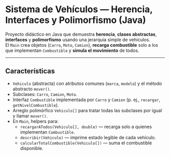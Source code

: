 # Sistema de Vehículos — Herencia, Interfaces y Polimorfismo (Java)

Proyecto didáctico en Java que demuestra **herencia**, **clases abstractas**, **interfaces** y **polimorfismo** usando una jerarquía simple de vehículos.  
El `Main` crea objetos (`Carro`, `Moto`, `Camion`), **recarga combustible** solo a los que implementan `Combustible` y **simula el movimiento** de todos.

---

## Características
- `Vehiculo` (abstracta) con atributos comunes (`marca`, `modelo`) y el método abstracto `mover()`.
- Subclases: `Carro`, `Camion`, `Moto`.
- Interfaz `Combustible` implementada por `Carro` y `Camion` (p. ej., `recargar`, `getNivelCombustible`).
- Arreglo polimórfico `Vehiculo[]` para tratar todas las subclases por igual y llamar `mover()`.
- En `Main`, helpers para:
  - `recargarATodos(Vehiculo[], double)` — recarga solo a quienes implementan `Combustible`.
  - `describir(Vehiculo)` — imprime estado legible de cada vehículo.
  - `calcularTotalCombustible(Vehiculo[])` — suma el combustible disponible.
